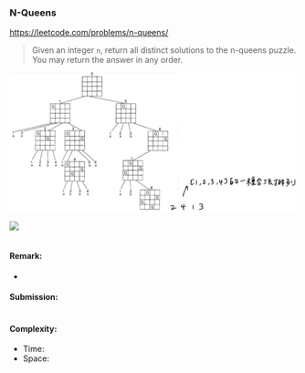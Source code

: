 ### N-Queens
https://leetcode.com/problems/n-queens/
>Given an integer `n`, return all distinct solutions to the n-queens puzzle. You may return the answer in any order.

<p>
    <img src="../images/51_NQueens.jpg" width="800" />
</p>

<p>
    <img src="https://assets.leetcode.com/uploads/2020/11/13/queens.jpg" width="600" />
</p>

```python
```
#### Remark:
- 
#### Submission:
```
```
#### Complexity:
- Time:
- Space:

